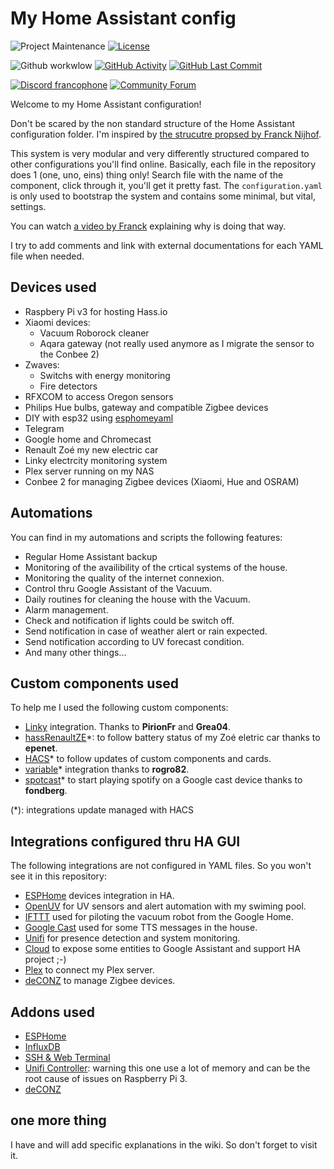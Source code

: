 # My Home Assistant config

![Project Maintenance][maintenance-shield]
[![License][license-shield]](LICENSE.md)

![Github workwlow][workflow-shield]
[![GitHub Activity][commits-shield]][commits]
[![GitHub Last Commit][last-commit-shield]][commits]

[![Discord francophone][discord-shield]][discord]
[![Community Forum][forum-shield]][forum]

Welcome to my Home Assistant configuration!

Don't be scared by the non standard structure of the Home Assistant
configuration folder.
I'm inspired by [the strucutre propsed by Franck Nijhof](https://github.com/frenck/home-assistant-config).

This system is very modular and very differently structured compared to other
configurations you'll find online.
Basically, each file in the repository does 1 (one, uno, eins) thing only!
Search file with the name of the component, click through it, you'll get it
pretty fast. The `configuration.yaml` is only used to bootstrap the system and
contains some minimal, but vital, settings.

You can watch [a video by Franck](https://www.youtube.com/watch?v=lndeybw21PY)
explaining why is doing that way.

I try to add comments and link with external documentations for each YAML file
when needed.

## Devices used

- Raspbery Pi v3 for hosting Hass.io
- Xiaomi devices:
  - Vacuum Roborock cleaner
  - Aqara gateway (not really used anymore as I migrate the sensor to the
    Conbee 2)
- Zwaves:
  - Switchs with energy monitoring
  - Fire detectors
- RFXCOM to access Oregon sensors
- Philips Hue bulbs, gateway and compatible Zigbee devices
- DIY with esp32 using [esphomeyaml](https://esphomelib.com/esphomeyaml/)
- Telegram
- Google home and Chromecast
- Renault Zoé my new electric car
- Linky electrcity monitoring system
- Plex server running on my NAS
- Conbee 2 for managing Zigbee devices (Xiaomi, Hue and OSRAM)

## Automations

You can find in my automations and scripts the following features:

- Regular Home Assistant backup
- Monitoring of the availibility of the crtical systems of the house.
- Monitoring the quality of the internet connexion.
- Control thru Google Assistant of the Vacuum.
- Daily routines for cleaning the house with the Vacuum.
- Alarm management.
- Check and notification if lights could be switch off.
- Send notification in case of weather alert or rain expected.
- Send notification according to UV forecast condition.
- And many other things...

## Custom components used

To help me I used the following custom components:

- [Linky](https://github.com/home-assistant/home-assistant/pull/20535)
  integration. Thanks to **PirionFr** and **Grea04**.
- [hassRenaultZE](https://github.com/epenet/hassRenaultZE)&#42;: to follow battery
  status of my Zoé eletric car thanks to **epenet**.
- [HACS](https://github.com/custom-components/hacs)&#42; to follow updates of custom
  components and cards.
- [variable](https://github.com/rogro82/hass-variables)&#42; integration thanks to
  **rogro82**.
- [spotcast](https://github.com/fondberg/spotcast)&#42; to start playing spotify
  on a Google cast device thanks to **fondberg**.

(&#42;): integrations update managed with HACS

## Integrations configured thru HA GUI

The following integrations are not configured in YAML files. So you won't see it
in this repository:

- [ESPHome](https://www.home-assistant.io/components/esphome/) devices
  integration in HA.
- [OpenUV](https://www.home-assistant.io/components/openuv/) for UV sensors and
  alert automation with my swiming pool.
- [IFTTT](https://www.home-assistant.io/components/ifttt/) used for piloting the
  vacuum robot from the Google Home.
- [Google Cast](https://www.home-assistant.io/components/cast/) used for some
  TTS messages in the house.
- [Unifi](https://www.home-assistant.io/components/unifi/) for presence
  detection and system monitoring.
- [Cloud](https://www.home-assistant.io/components/cloud/) to expose some
  entities to Google Assistant and support HA project ;-)
- [Plex](https://www.home-assistant.io/integrations/plex/) to connect my Plex
  server.
- [deCONZ](https://www.home-assistant.io/integrations/deconz/) to manage Zigbee
  devices.

## Addons used

- [ESPHome](https://esphome.io)
- [InfluxDB](https://github.com/hassio-addons/addon-influxdb)
- [SSH & Web Terminal](https://github.com/hassio-addons/addon-ssh)
- [Unifi Controller](https://github.com/hassio-addons/addon-unifi): warning this
  one use a lot of memory and can be the root cause of issues on Raspberry Pi 3.
- [deCONZ](https://github.com/home-assistant/hassio-addons/tree/master/deconz)

## one more thing

I have and will add specific explanations in the wiki. So don't forget to visit
it.

[commits-shield]: https://img.shields.io/github/commit-activity/y/oncleben31/home-assistant-config
[commits]: https://github.com/oncleben31/home-assistant-config/commits/master
[discord-shield]: https://img.shields.io/discord/542746125292273674?label=Discord%20francophone&logo=discord
[discord]: https://discord.gg/JeTFJzE$
[forum-shield]: https://img.shields.io/badge/community-forum-brightgreen.svg
[forum]: https://community.home-assistant.io/?u=oncleben31
[last-commit-shield]: https://img.shields.io/github/last-commit/oncleben31/home-assistant-config.svg
[license-shield]: https://img.shields.io/github/license/oncleben31/home-assistant-config.svg
[maintenance-shield]: https://img.shields.io/maintenance/yes/2020.svg
[workflow-shield]: https://github.com/oncleben31/home-assistant-config/workflows/Home%20Assistant%20configuration/badge.svg
[workflow]: https://github.com/oncleben31/home-assistant-config/actions
